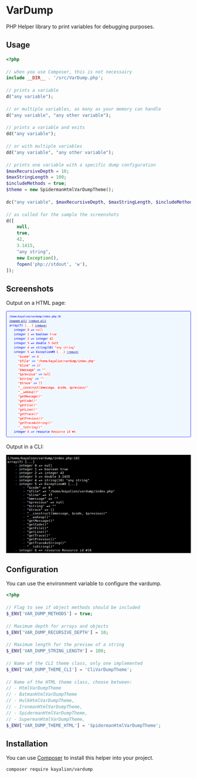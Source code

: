 # VarDump

PHP Helper library to print variables for debugging purposes.

## Usage

```php
<?php

// when you use Composer, this is not necessairy
include __DIR__ . '/src/VarDump.php';

// prints a variable
d("any variable");

// or multiple variables, as many as your memory can handle
d("any variable", "any other variable");

// prints a variable and exits
dd("any variable");

// or with multiple variables
dd("any variable", "any other variable");

// prints one variable with a specific dump configuration
$maxRecursiveDepth = 10;
$maxStringLength = 100;
$includeMethods = true;
$theme = new SpidermanHtmlVarDumpTheme();

dc("any variable", $maxRecursiveDepth, $maxStringLength, $includeMethods, $theme);

// as called for the sample the screenshots
d([
    null,
    true,
    42,
    3.1415,
    "any string",
    new Exception(),
    fopen('php://stdout', 'w'),
]);
```

## Screenshots

Output on a HTML page:

![Screenshot HTML](screenshot-html.png "Screenshot HTML")

Output in a CLI:

![Screenshot CLI](screenshot-cli.png "Screenshot CLI")

## Configuration

You can use the environment variable to configure the vardump.

```php
<?php

// Flag to see if object methods should be included
$_ENV['VAR_DUMP_METHODS'] = true;

// Maximum depth for arrays and objects
$_ENV['VAR_DUMP_RECURSIVE_DEPTH'] = 10;

// Maximum length for the preview of a string
$_ENV['VAR_DUMP_STRING_LENGTH'] = 100;

// Name of the CLI theme class, only one implemented
$_ENV['VAR_DUMP_THEME_CLI'] = 'CliVarDumpTheme';

// Name of the HTML theme class, choose between:
// - HtmlVarDumpTheme
// - BatmanHtmlVarDumpTheme
// - HulkHtmlVarDumpTheme,
// - IronmanHtmlVarDumpTheme,
// - SpidermanHtmlVarDumpTheme,
// - SupermanHtmlVarDumpTheme,
$_ENV['VAR_DUMP_THEME_HTML'] = 'SpidermanHtmlVarDumpTheme';
```

## Installation

You can use [Composer](http://getcomposer.org) to install this helper into your project.

```
composer require kayalion/vardump
```
